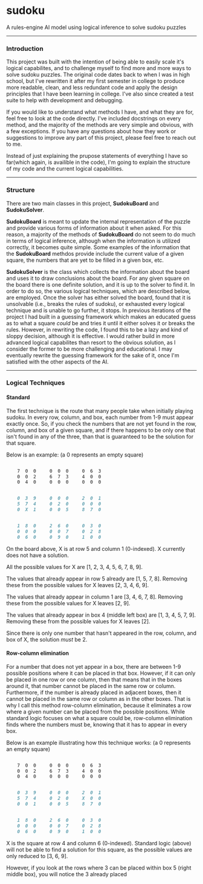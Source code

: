 # sudoku
A rules-engine AI model using logical inference to solve sudoku puzzles

----------------

### Introduction

This project was built with the intention of being able to easily scale it's logical capabilites, and to challenge myself to find more and more ways to solve sudoku puzzles. The original code dates back to when I was in high school, but I've rewritten it after my first semester in college to produce more readable, clean, and less redundant code and apply the design principles that I have been learning in college. I've also since created a test suite to help with development and debugging. 

If you would like to understand what methods I have, and what they are for, feel free to look at the code directly. I've included docstrings on every method, and the majority of the methods are very simple and obvious, with a few exceptions. If you have any questions about how they work or suggestions to improve any part of this project, please feel free to reach out to me.

Instead of just explaining the prupose statements of everything I have so far(which again, is availible in the code), I'm going to explain the structure of my code and the current logical capabilities. 

<hr>

### Structure

There are two main classes in this project, **SudokuBoard** and **SudokuSolver**. 

**SudokuBoard** is meant to update the internal representation of the puzzle and provide various forms of information about it when asked. For this reason, a majority of the methods of **SudokuBoard** do not seem to do much in terms of logical inference, although when the information is utilized correctly, it becomes quite simple. Some examples of the information that the **SudokuBoard** methdos provide include the current value of a given square, the numbers that are yet to be filled in a given box, etc. 

**SudokuSolver** is the class which collects the information about the board and uses it to draw conclusions about the board. For any given square on the board there is one definite solution, and it is up to the solver to find it. In order to do so, the various logical techniques, which are described below, are employed. Once the solver has either solved the board, found that it is unsolvable (i.e., breaks the rules of sudoku), or exhausted every logical technique and is unable to go further, it stops. In previous iterations of the project I had built in a guessing framework which makes an educated guess as to what a square _could_ be and tries it until it either solves it or breaks the rules. However, in rewriting the code, I found this to be a lazy and kind of sloppy decision, although it is effective. I would rather build in more advanced logical capabilites than resort to the obvious solution, as I consider the former to be more challenging and educational. I may eventually rewrite the guessing framework for the sake of it, once I'm satisfied with the other aspects of the AI. 

<hr>

### Logical Techniques

#### Standard

The first technique is the route that many people take when initially playing sudoku. In every row, column, and box, each number from 1-9 must appear exactly once. So, if you check the numbers that are not yet found in the row, column, and box of a given square, and if there happens to be only one that isn't found in any of the three, than that is guaranteed to be the solution for that square. 

Below is an example: (a 0 represents an empty square)

```md

    7  0  0     0  0  0     0  6  3
    0  0  2     6  7  3     4  0  0
    0  4  0     0  0  0     0  0  0


    0  3  9     0  0  0     2  0  1
    5  7  4     0  2  0     0  0  0
    0  X  1     0  0  5     8  7  0


    1  8  0     2  6  0     0  3  0
    0  0  0     0  0  7     0  2  8
    0  6  0     0  9  0     1  0  0
```
On the board above, X is at row 5 and column 1 (0-indexed). X currently does not have a solution. 

All the possible values for X are [1, 2, 3, 4, 5, 6, 7, 8, 9].

The values that already appear in row 5 already are [1, 5, 7, 8]. Removing these from the possible values for X leaves [2, 3, 4, 6, 9].

The values that already appear in column 1 are [3, 4, 6, 7, 8]. Removing these from the possible values for X leaves [2, 9].

The values that already appear in box 4 (middle left box) are [1, 3, 4, 5, 7, 9]. Removing these from the possible values for X leaves [2].

Since there is only one number that hasn't appeared in the row, column, and box of X, the solution _must_ be 2. 

#### Row-column elimination

For a number that does not yet appear in a box, there are between 1-9 possible positions where it can be placed in that box. However, if it can only be placed in one row or one column, then that means that in the boxes around it, that number cannot be placed in the same row or column. Furthermore, if the number is already placed in adjacent boxes, then it cannot be placed in the same row or column as in the other boxes. That is why I call this method row-column elimination, because it eliminates a row where a given number can be placed from the possible positions. While standard logic focuses on what a square could be, row-column elimination finds where the numbers must be, knowing that it has to appear in every box.

Below is an example illustrating how this technique works: (a 0 represents an empty square)

```md

    7  0  0     0  0  0     0  6  3
    0  0  2     6  7  3     4  0  0
    0  4  0     0  0  0     0  0  0


    0  3  9     0  0  0     2  0  1
    5  7  4     0  2  0     X  0  0
    0  0  1     0  0  5     8  7  0


    1  8  0     2  6  0     0  3  0
    0  0  0     0  0  7     0  2  8
    0  6  0     0  9  0     1  0  0
```

X is the square at row 4 and column 6 (0-indexed). Standard logic (above) will not be able to find a solution for this square, as the possible values are only reduced to [3, 6, 9]. 

However, if you look at the rows where 3 can be placed within box 5 (right middle box), you will notice the 3 already placed
